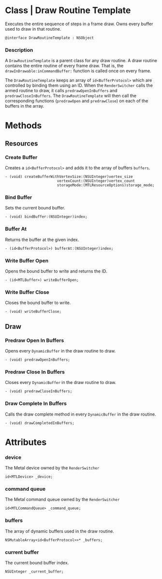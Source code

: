 # **Class** | Draw Routine Template
Executes the entire sequence of steps in a frame draw. Owns every buffer used to draw in that routine.
```
@interface DrawRoutineTemplate : NSObject
```

### Description
A `DrawRoutineTemplate` is a parent class for any draw routine. A draw routine contains the entire routine of every frame draw. That is, the `drawInDrawable:inCommandBuffer:` function is called once on every frame.

The `DrawRoutineTemplate` keeps an array of `id<BufferProtocol>` which are controlled by binding them using an ID. When the `RenderSwitcher` calls the armed routine to draw, it calls `predrawOpenInBuffers` and `predrawCloseInBuffers`. The `DrawRoutineTemplate` will then call the corresponding functions (`predrawOpen` and `predrawClose`) on each of the buffers in the array.

# Methods
## Resources
### Create Buffer
Creates a `id<BufferProtocol>` and adds it to the array of buffers `buffers`.
```
- (void) createBufferWithVertexSize:(NSUInteger)vertex_size
                        vertexCount:(NSUInteger)vertex_count
                        storageMode:(MTLResourceOptions)storage_mode;
```

### Bind Buffer
Sets the current bound buffer.
```
- (void) bindBuffer:(NSUInteger)index;
```

### Buffer At
Returns the buffer at the given index.
```
- (id<BufferProtocol>) bufferAt:(NSUInteger)index;
```

### Write Buffer Open
Opens the bound buffer to write and returns the ID.
```
- (id<MTLBuffer>) writeBufferOpen;
```

### Write Buffer Close
Closes the bound buffer to write.
```
- (void) writeBufferClose;
```

## Draw
### Predraw Open In Buffers
Opens every `DynamicBuffer` in the draw routine to draw.
```
- (void) predrawOpenInBuffers;
```

### Predraw Close In Buffers
Closes every `DynamicBuffer` in the draw routine to draw.
```
- (void) predrawCloseInBuffers;
```

### Draw Complete In Buffers
Calls the draw complete method in every `DynamicBuffer` in the draw routine.
```
- (void) drawCompletedInBuffers;
```

# Attributes
### device
The Metal device owned by the `RenderSwitcher`
```
id<MTLDevice> _device;
```

### command queue
The Metal command queue owned by the `RenderSwitcher`
```
id<MTLCommandQueue> _command_queue;
```

### buffers
The array of dynamic buffers used in the draw routine.
```
NSMutableArray<id<BufferProtocol>>* _buffers;
```

### current buffer
The current bound buffer index.
```
NSUInteger _current_buffer;
```
